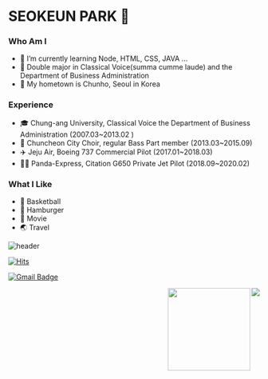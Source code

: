 # SEOKEUN PARK 🛫

### Who Am I
- 🌱 I’m currently learning Node, HTML, CSS, JAVA ...
- 🏅 Double major in Classical Voice(summa cumme laude) and the Department of Business Administration
- 🚅 My hometown is Chunho, Seoul in Korea

### Experience
- 🎓 Chung-ang University, Classical Voice the Department of Business Administration (2007.03~2013.02 )
- 🎵 Chuncheon City Choir, regular Bass Part member (2013.03~2015.09)
- ✈️ Jeju Air, Boeing 737 Commercial Pilot (2017.01~2018.03)
- 👨‍✈ Panda-Express, Citation G650 Private Jet Pilot (2018.09~2020.02)

### What I Like
- 🏀 Basketball
- 🍔 Hamburger
- 🎥 Movie
- 🌏 Travel

![header](https://capsule-render.vercel.app/api?type=rounded&color=timeGradient&text=Welcome%20to%20SEOKEUNPARK%20GitHub%20👋&animation=twinkling&fontSize=40&fontAlignY=50&fontAlign=50&height=180)

[![Hits](https://hits.seeyoufarm.com/api/count/incr/badge.svg?url=https%3A%2F%2Fgithub.com%2Fhaesoo9410&count_bg=%23EB8B10&title_bg=%23684327&icon=&icon_color=%23E7E7E7&title=VISIT&edge_flat=false)](https://github.com/seokeunpark)

[![Gmail Badge](https://img.shields.io/badge/Gmail-D14836?style=flat&logo=Gmail&logoColor=white)](mailto:pse620@gmail.com)

<img align='right' src="http://mazassumnida.wtf/api/v2/generate_badge?boj=seokeunPark">

<img align='right' src="https://github-readme-stats.vercel.app/api?username=seokeunPark" height="165">
